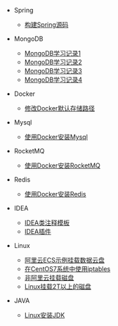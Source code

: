 * Spring
	* [构建Spring源码](/Spring/1.build-spring-source) 

* MongoDB
	* [MongoDB学习记录1](/MongoDB/mongo-note1)
	* [MongoDB学习记录2](/MongoDB/mongo-note2)
	* [MongoDB学习记录3](/MongoDB/mongo-note3)
	* [MongoDB学习记录4](/MongoDB/mongo-note4)

* Docker
	* [修改Docker默认存储路径](/Docker/1.modify-store-path) 

* Mysql
  * [使用Docker安装Mysql](/Mysql/install)

* RocketMQ
  * [使用Docker安装RocketMQ](/RocketMQ/install)

* Redis
  * [使用Docker安装Redis](/Redis/install)

* IDEA
  * [IDEA类注释模板](/IDEA/code-template)
  * [IDEA插件](/IDEA/idea-plugin)


* Linux
  * [阿里云ECS示例挂载数据云盘](/Linux/mount_vdb)
  * [在CentOS7系统中使用iptables](/Linux/firewall)
  * [非阿里云挂载磁盘](/Linux/mount_noaliyun)
  * [Linux挂载2T以上的磁盘](/Linux/Linux挂载2T以上的磁盘)


* JAVA
  * [Linux安装JDK](/java/JDK_install)

